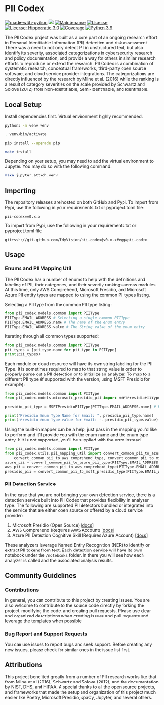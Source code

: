 # PII Codex 
[![made-with-python](https://img.shields.io/badge/Made%20with-Python-1f425f.svg)](https://www.python.org/)
![](https://img.shields.io/badge/code%20style-black-000000.svg)
[![Maintenance](https://img.shields.io/badge/Maintained%3F-yes-green.svg)](https://GitHub.com/Naereen/StrapDown.js/graphs/commit-activity)
[![License](https://img.shields.io/badge/License-BSD_3--Clause-blue.svg)](https://opensource.org/licenses/BSD-3-Clause)
[![License: Hippocratic 3.0](https://img.shields.io/badge/License-Hippocratic_3.0-green.svg)](https://firstdonoharm.dev)
[![Coverage](https://github.com/EdyVision/pii-codex/actions/workflows/test.yml/badge.svg?branch=main)](https://github.com/EdyVision/pii-codex/actions/workflows/test.yml?branch=main)
[![Python 3.9](https://img.shields.io/badge/python-3.9-blue.svg)](https://www.python.org/downloads/release/python-390/)

The PII Codex project was built as a core part of an ongoing research effort in Personal Identifiable Information (PII) detection and risk assessment. There was a need to not only detect PII in unstructured text, but also identify its severity, associated categorizations in cybersecurity research and policy documentation, and provide a way for others in similar research efforts to reproduce or extend the research. PII Codex is a combination of systematic research, conceptual frameworks, third-party open source software, and cloud service provider integrations. The categorizations are directly influenced by the research by Milne et al. (2016) while the ranking is a result of category severities on the scale provided by Schwartz and Solove (2012) from Non-Identifiable, Semi-Identifiable, and Identifiable.  

## Local Setup
Install dependencies first. Virtual environment highly recommended.

```bash
python3 -m venv venv

. venv/bin/activate

pip install --upgrade pip

make install
```

Depending on your setup, you may need to add the virtual environment to Jupyter. You may do so with the following command:
```bash
make jupyter.attach.venv
```

## Importing
The repository releases are hosted on both GitHub and Pypi. To import from Pypi, use the following in your requirements.txt or pyproject.toml file:

```
pii-codex==0.x.x
```

To import from Pypi, use the following in your requirements.txt or pyproject.toml file:

``` 
git+ssh://git.github.com/EdyVision/pii-codex@v0.x.x#egg=pii-codex
```

## Usage

### Enums and PII Mapping Util
The PII Codex has a number of enums to help with the definitions and labeling of PII, their categories, and their severity rankings across modules. At this time, only AWS Comprehend, Microsoft Presidio, and Microsoft Azure PII entity types are mapped to using the common PII types listing.

Selecting a PII type from the common PII type listing:

```python
from pii_codex.models.common import PIIType
PIIType.EMAIL_ADDRESS # Selecting a single common PIIType 
PIIType.EMAIL_ADDRESS.name # The name of the enum entry
PIIType.EMAIL_ADDRESS.value # The String value of the enum entry
```

Iterating through all common types supported:

```python
from pii_codex.models.common import PIIType
pii_types = [pii_type.name for pii_type in PIIType]
print(pii_types)
```

Each module or cloud resource will have its own string labeling for the PII Type. It is sometimes required to map to that string value in order to properly parse out a PII detection or to initialize an analyzer. To map to a different PII type (if supported with the version, using MSFT Presidio for example):

```python
from pii_codex.models.common import PIIType
from pii_codex.models.microsoft_presidio_pii import MSFTPresidioPIIType

presidio_pii_type = MSFTPresidioPIIType[PIIType.EMAIL_ADDRESS.name] # MSFT Presidio enum entry

print("Presidio Enum Type Name for Email: ", presidio_pii_type.name)
print("Presidio Enum Type Value for Email: ", presidio_pii_type.value)
```

Using the built-in mapper can be a help, just pass in the mapping you'd like to perform and it'll provide you with the enum name and the enum type entry. If it is not supported, you'll be supplied with the error instead.

```python
from pii_codex.models.common import PIIType
from pii_codex.utils.pii_mapping_util import convert_common_pii_to_azure_pii_type, \
    convert_common_pii_to_aws_comprehend_type, convert_common_pii_to_msft_presidio_type
azure_pii = convert_common_pii_to_azure_pii_type(PIIType.EMAIL_ADDRESS.name)
aws_pii = convert_common_pii_to_aws_comprehend_type(PIIType.EMAIL_ADDRESS.name)
presidio_pii = convert_common_pii_to_msft_presidio_type(PIIType.EMAIL_ADDRESS.name)
```

### PII Detection Service
In the case that you are not bringing your own detection service, there is a detection service built into PII Codex that provides flexibility in analyzer type. The following are supported PII detectors bundled or integrated into the service that are either open source or offered by a cloud service provider:

<ol>
    <li>Microsoft Presidio (Open Source) [<a href="https://github.com/microsoft/presidio">docs</a>]</li>
    <li>AWS Comprehend (Requires AWS Account) [<a href="https://docs.aws.amazon.com/comprehend/latest/dg/how-pii.html">docs</a>]</li>
    <li>Azure PII Detection Cognitive Skill (Requires Azure Account) [<a href="https://learn.microsoft.com/en-us/azure/search/cognitive-search-skill-pii-detection">docs</a>]</li>
</ol>

These analyzers leverage Named Entity Recognition (NER) to identify or extract PII tokens from text. Each detection service will have its own notebook under the `/notebooks` folder. In there you will see how each analyzer is called and the associated analysis results.

## Community Guidelines
### Contributions
In general, you can contribute to this project by creating issues. You are also welcome to contribute to the source code directly by forking the project, modifying the code, and creating pull requests. Please use clear and organized descriptions when creating issues and pull requests and leverage the templates when possible.

### Bug Report and Support Requests
You can use issues to report bugs and seek support. Before creating any new issues, please check for similar ones in the issue list first.

## Attributions
This project benefited greatly from a number of PII research works like that from Milne et al (2016), Schwartz and Solove (2012), and the documentation by NIST, DHS, and HIPAA. A special thanks to all the open source projects, and frameworks that made the setup and organization of this project much easier like Poetry, Microsoft Presidio, spaCy, Jupyter, and several others.
